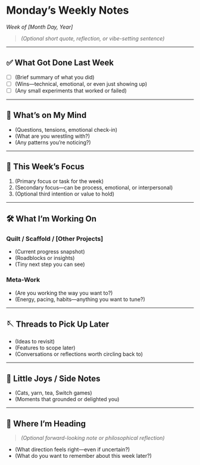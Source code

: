 # Monday’s Weekly Notes  
_Week of [Month Day, Year]_

> _(Optional short quote, reflection, or vibe-setting sentence)_

---

## ✅ What Got Done Last Week

- [ ] (Brief summary of what you did)
- [ ] (Wins—technical, emotional, or even just showing up)
- [ ] (Any small experiments that worked or failed)

---

## 🧠 What’s on My Mind

- (Questions, tensions, emotional check-in)
- (What are you wrestling with?)
- (Any patterns you’re noticing?)

---

## 🎯 This Week’s Focus

1. (Primary focus or task for the week)
2. (Secondary focus—can be process, emotional, or interpersonal)
3. (Optional third intention or value to hold)

---

## 🛠️ What I’m Working On

### Quilt / Scaffold / [Other Projects]

- (Current progress snapshot)
- (Roadblocks or insights)
- (Tiny next step you can see)

### Meta-Work

- (Are you working the way you want to?)
- (Energy, pacing, habits—anything you want to tune?)

---

## 🪡 Threads to Pick Up Later

- (Ideas to revisit)
- (Features to scope later)
- (Conversations or reflections worth circling back to)

---

## 🌱 Little Joys / Side Notes

- (Cats, yarn, tea, Switch games)
- (Moments that grounded or delighted you)

---

## 🔮 Where I’m Heading

> _(Optional forward-looking note or philosophical reflection)_

- (What direction feels right—even if uncertain?)
- (What do you want to remember about this week later?)

